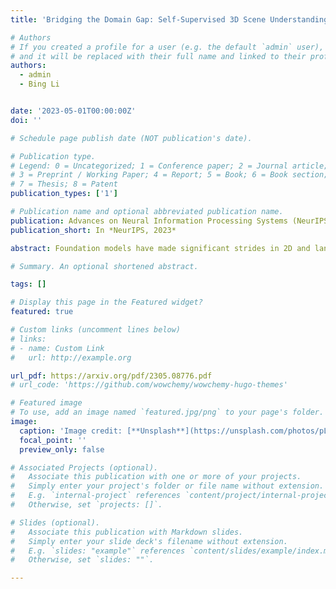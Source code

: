 ```yaml
---
title: 'Bridging the Domain Gap: Self-Supervised 3D Scene Understanding with Foundation Models'

# Authors
# If you created a profile for a user (e.g. the default `admin` user), write the username (folder name) here
# and it will be replaced with their full name and linked to their profile.
authors:
  - admin
  - Bing Li


date: '2023-05-01T00:00:00Z'
doi: ''

# Schedule page publish date (NOT publication's date).

# Publication type.
# Legend: 0 = Uncategorized; 1 = Conference paper; 2 = Journal article;
# 3 = Preprint / Working Paper; 4 = Report; 5 = Book; 6 = Book section;
# 7 = Thesis; 8 = Patent
publication_types: ['1']

# Publication name and optional abbreviated publication name.
publication: Advances on Neural Information Processing Systems (NeurIPS)
publication_short: In *NeurIPS, 2023*

abstract: Foundation models have made significant strides in 2D and language tasks such as image segmentation, object detection, and visual-language understanding. Nevertheless, their potential to enhance 3D scene representation learning remains largely untapped due to the domain gap. In this paper, we propose an innovative methodology Bridge3D to address this gap, pre-training 3D models using features, semantic masks, and captions sourced from foundation models. Specifically, our approach utilizes semantic masks from these models to guide the masking and reconstruction process in the masked autoencoder. This strategy enables the network to concentrate more on foreground objects, thereby enhancing 3D representation learning. Additionally, we bridge the 3D-text gap at the scene level by harnessing image captioning foundation models. To further facilitate knowledge distillation from well-learned 2D and text representations to the 3D model, we introduce a novel method that employs foundation models to generate highly accurate object-level masks and semantic text information at the object level. Our approach notably outshines state-of-the-art methods in 3D object detection and semantic segmentation tasks. For instance, on the ScanNet dataset, our method surpasses the previous state-of-the-art method, PiMAE, by a significant margin of 5.3%.

# Summary. An optional shortened abstract.

tags: []

# Display this page in the Featured widget?
featured: true

# Custom links (uncomment lines below)
# links:
# - name: Custom Link
#   url: http://example.org

url_pdf: https://arxiv.org/pdf/2305.08776.pdf
# url_code: 'https://github.com/wowchemy/wowchemy-hugo-themes'

# Featured image
# To use, add an image named `featured.jpg/png` to your page's folder.
image:
  caption: 'Image credit: [**Unsplash**](https://unsplash.com/photos/pLCdAaMFLTE)'
  focal_point: ''
  preview_only: false

# Associated Projects (optional).
#   Associate this publication with one or more of your projects.
#   Simply enter your project's folder or file name without extension.
#   E.g. `internal-project` references `content/project/internal-project/index.md`.
#   Otherwise, set `projects: []`.

# Slides (optional).
#   Associate this publication with Markdown slides.
#   Simply enter your slide deck's filename without extension.
#   E.g. `slides: "example"` references `content/slides/example/index.md`.
#   Otherwise, set `slides: ""`.

---
```


